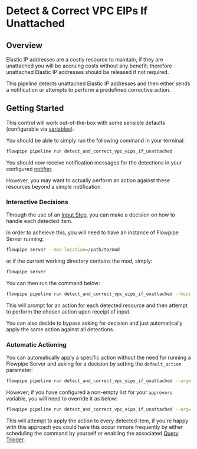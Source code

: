 # Detect & Correct VPC EIPs If Unattached

## Overview

Elastic IP addresses are a costly resource to maintain, if they are unattached you will be accruing costs without any benefit; therefore unattached Elastic IP addresses should be released if not required.

This pipeline detects unattached Elastic IP addresses and then either sends a notification or attempts to perform a predefined corrective action.

## Getting Started

This control will work out-of-the-box with some sensible defaults (configurable via [variables](https://flowpipe.io/docs/build/mod-variables)).

You should be able to simply run the following command in your terminal:
```sh
flowpipe pipeline run detect_and_correct_vpc_eips_if_unattached
```

You should now receive notification messages for the detections in your configured [notifier](https://flowpipe.io/docs/reference/config-files/notifier).

However, you may want to actually perform an action against these resources beyond a simple notification.

### Interactive Decisions

Through the use of an [Input Step](https://flowpipe.io/docs/build/input), you can make a decision on how to handle each detected item.

In order to acheieve this, you will need to have an instance of Flowpipe Server running:
```sh
flowpipe server --mod-location=/path/to/mod
```
or if the current working directory contains the mod, simply:
```sh
flowpipe server
```

You can then run the command below:
```sh
flowpipe pipeline run detect_and_correct_vpc_eips_if_unattached --host local --arg='approvers=["default"]'
```

This will prompt for an action for each detected resource and then attempt to perform the chosen action upon receipt of input.

<!-- TODO: Determine if we want to detail out the available actions -->

You can also decide to bypass asking for decision and just automatically apply the same action against all detections.

### Automatic Actioning

You can automatically apply a specific action without the need for running a Flowpipe Server and asking for a decision by setting the `default_action` parameter:
```sh
flowpipe pipeline run detect_and_correct_vpc_eips_if_unattached --arg='default_action="release"'
```

However; if you have configured a non-empty list for your `approvers` variable, you will need to override it as below:
```sh
flowpipe pipeline run detect_and_correct_vpc_eips_if_unattached --arg='approvers=[]' --arg='default_action="release"'
```

This will attempt to apply the action to every detected item, if you're happy with this approach you could have this occur mmore frequently by either scheduling the command by yourself or enabling the associated [Query Trigger](https://hub.flowpipe.io/mods/turbot/aws-thrifty/triggers/aws_thrifty.trigger.query.detect_and_correct_vpc_eips_if_unattached).
